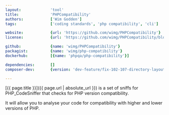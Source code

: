 ```yaml
---
layout:             'tool'
title:              'PHPCompatibility'
authors:            ['Wim Godden'] 
tags:               ['coding standards', 'php compatibility', 'cli']

website:            {url: 'https://github.com/wimg/PHPCompatibility'}
license:            {url: 'https://github.com/wimg/PHPCompatibility/blob/master/LICENSE', label: 'GNU Lesser General Public License v3.0 (LGPL)'}

github:             {name: 'wimg/PHPCompatibility'}
packagist:          {name: 'wimg/php-compatibility'}               
dockerhub:          [{name: 'phpqa/php-compatibility'}]     

dependencies:       []
composer-dev:       {version: 'dev-feature/fix-102-107-directory-layout', further-instructions: {'Inform PHPCS about the new standard': 'php vendor/bin/phpcs --config-set installed_paths vendor/wimg/php-compatibility'}, command: 'vendor/bin/phpcs --standard=PHPCompatibility'} 

---
```


[{{ page.title }}]({{ page.url | absolute_url }}) is a set of sniffs for PHP_CodeSniffer that checks for PHP version compatibility.

<!--more--> 

It will allow you to analyse your code for compatibility with higher and lower versions of PHP.
